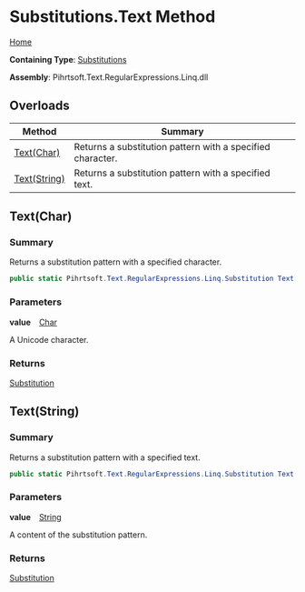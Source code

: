 # Substitutions\.Text Method

[Home](../../../../../../README.md)

**Containing Type**: [Substitutions](../README.md)

**Assembly**: Pihrtsoft\.Text\.RegularExpressions\.Linq\.dll

## Overloads

| Method | Summary |
| ------ | ------- |
| [Text(Char)](#Pihrtsoft_Text_RegularExpressions_Linq_Substitutions_Text_System_Char_) | Returns a substitution pattern with a specified character\. |
| [Text(String)](#Pihrtsoft_Text_RegularExpressions_Linq_Substitutions_Text_System_String_) | Returns a substitution pattern with a specified text\. |

## Text\(Char\) <a name="Pihrtsoft_Text_RegularExpressions_Linq_Substitutions_Text_System_Char_"></a>

### Summary

Returns a substitution pattern with a specified character\.

```csharp
public static Pihrtsoft.Text.RegularExpressions.Linq.Substitution Text(char value)
```

### Parameters

**value** &ensp; [Char](https://docs.microsoft.com/en-us/dotnet/api/system.char)

A Unicode character\.

### Returns

[Substitution](../../Substitution/README.md)

## Text\(String\) <a name="Pihrtsoft_Text_RegularExpressions_Linq_Substitutions_Text_System_String_"></a>

### Summary

Returns a substitution pattern with a specified text\.

```csharp
public static Pihrtsoft.Text.RegularExpressions.Linq.Substitution Text(string value)
```

### Parameters

**value** &ensp; [String](https://docs.microsoft.com/en-us/dotnet/api/system.string)

A content of the substitution pattern\.

### Returns

[Substitution](../../Substitution/README.md)

